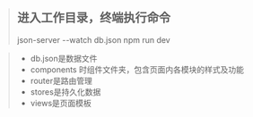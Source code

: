 > ## 进入工作目录，终端执行命令
> json-server --watch db.json 
> npm run dev

>- db.json是数据文件
>- components 时组件文件夹，包含页面内各模块的样式及功能
>- router是路由管理
>- stores是持久化数据
>- views是页面模板